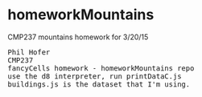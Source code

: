 # homeworkMountains
CMP237 mountains homework for 3/20/15
<pre>
Phil Hofer
CMP237
fancyCells homework - homeworkMountains repo
use the d8 interpreter, run printDataC.js
buildings.js is the dataset that I'm using.
</pre>
